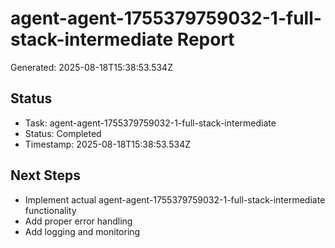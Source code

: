 # agent-agent-1755379759032-1-full-stack-intermediate Report

Generated: 2025-08-18T15:38:53.534Z

## Status
- Task: agent-agent-1755379759032-1-full-stack-intermediate
- Status: Completed
- Timestamp: 2025-08-18T15:38:53.534Z

## Next Steps
- Implement actual agent-agent-1755379759032-1-full-stack-intermediate functionality
- Add proper error handling
- Add logging and monitoring
